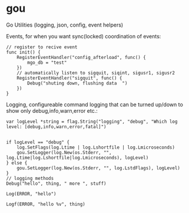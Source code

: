 gou
===

Go Utilities (logging, json, config, event helpers)

Events, for when you want sync(locked) coordination of events:

	// register to recive event
	func init() {
		RegisterEventHandler("config_afterload", func() {
			mgo_db = "test"
		})
		// automatically listen to sigquit, siqint, sigusr1, sigusr2
		RegisterEventHandler("sigquit", func() {
			Debug("shuting down, flushing data  ")
		})
	}
	
Logging, configureable command logging that can be turned up/down to show only debug,info,warn,error etc.:
	
	var logLevel *string = flag.String("logging", "debug", "Which log level: [debug,info,warn,error,fatal]")


	if logLevel == "debug" {
		log.SetFlags(log.Ltime | log.Lshortfile | log.Lmicroseconds)
		gou.SetLogger(log.New(os.Stderr, "", log.Ltime|log.Lshortfile|log.Lmicroseconds), logLevel)
	} else {
		gou.SetLogger(log.New(os.Stderr, "", log.LstdFlags), logLevel)
	}
	// logging methods
	Debug("hello", thing, " more ", stuff)

	Log(ERROR, "hello")

	Logf(ERROR, "hello %v", thing)